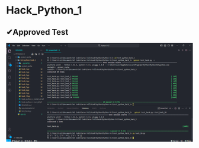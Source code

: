 # Hack_Python_1
✔Approved Test
-----------------
![](https://github.com/LuisDMM/Hack_Python_2/blob/main/Screenshot/Hack_Python_2.png)
